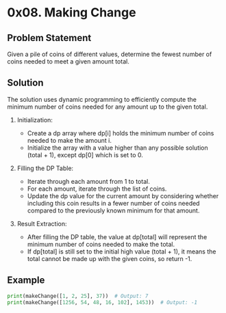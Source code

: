 # 0x08. Making Change

## Problem Statement

Given a pile of coins of different values, determine the fewest number of coins needed to meet a given amount total.

## Solution

The solution uses dynamic programming to efficiently compute the minimum number of coins needed for any amount up to the given total.

1. Initialization:

    - Create a dp array where dp[i] holds the minimum number of coins needed to make the amount i.
    - Initialize the array with a value higher than any possible solution (total + 1), except dp[0] which is set to 0.

2. Filling the DP Table:

    - Iterate through each amount from 1 to total.
    - For each amount, iterate through the list of coins.
    - Update the dp value for the current amount by considering whether including this coin results in a fewer number of coins needed compared to the previously known minimum for that amount.

3. Result Extraction:

    - After filling the DP table, the value at dp[total] will represent the minimum number of coins needed to make the total.
    - If dp[total] is still set to the initial high value (total + 1), it means the total cannot be made up with the given coins, so return -1.

## Example

```python
print(makeChange([1, 2, 25], 37))  # Output: 7
print(makeChange([1256, 54, 48, 16, 102], 1453))  # Output: -1
```
